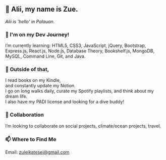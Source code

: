 ## 👋 Alii, my name is Zue. 
*Alii is 'hello' in Palauan.* 

### 🌱 I'm on my Dev Journey!  
I’m currently learning: HTML5, CSS3, JavaScript, jQuery, Bootstrap, Express.js, React.js, Node.js, Database Theory, Bookshelf.js, MongoDB, MySQL, Command Line, Git, and Java. 

### 🙌 Outside of that, 
I read books on my Kindle, <br> 
and constantly update my Notion. <br> 
I go on long walks daily, curate my Spotify playlists, and think about my dream life. <br> 
I also have my PADI license and looking for a dive buddy! 

### 💞️ Collaboration 
I’m looking to collaborate on social projects, climate/ocean projects, travel. 

### 📫 Where to Find Me  
Email: zuleikatesei@gmail.com

<!---
zuetesei/zuetesei is a ✨ special ✨ repository because its `README.md` (this file) appears on your GitHub profile.
You can click the Preview link to take a look at your changes.
--->
